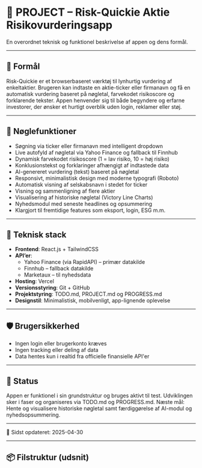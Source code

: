 # 🧠 PROJECT – Risk-Quickie Aktie Risikovurderingsapp

En overordnet teknisk og funktionel beskrivelse af appen og dens formål.

---

## 🎯 Formål

Risk-Quickie er et browserbaseret værktøj til lynhurtig vurdering af enkeltaktier. Brugeren kan indtaste en aktie-ticker eller firmanavn og få en automatisk vurdering baseret på nøgletal, farvekodet risikoscore og forklarende tekster. Appen henvender sig til både begyndere og erfarne investorer, der ønsker et hurtigt overblik uden login, reklamer eller støj.

---

## 🔑 Nøglefunktioner

- Søgning via ticker eller firmanavn med intelligent dropdown
- Live autofyld af nøgletal via Yahoo Finance og fallback til Finnhub
- Dynamisk farvekodet risikoscore (1 = lav risiko, 10 = høj risiko)
- Konklusionstekst og forklaringer afhængigt af indtastede data
- AI-genereret vurdering (tekst) baseret på nøgletal
- Responsivt, minimalistisk design med moderne typografi (Roboto)
- Automatisk visning af selskabsnavn i stedet for ticker
- Visning og sammenligning af flere aktier
- Visualisering af historiske nøgletal (Victory Line Charts)
- Nyhedsmodul med seneste headlines og opsummering
- Klargjort til fremtidige features som eksport, login, ESG m.m.

---

## 🧱 Teknisk stack

- **Frontend**: React.js + TailwindCSS
- **API’er**:
  - Yahoo Finance (via RapidAPI) – primær datakilde
  - Finnhub – fallback datakilde
  - Marketaux – til nyhedsdata
- **Hosting**: Vercel
- **Versionsstyring**: Git + GitHub
- **Projektstyring**: TODO.md, PROJECT.md og PROGRESS.md
- **Designstil**: Minimalistisk, mobilvenligt, app-lignende oplevelse


---

## 🛡️ Brugersikkerhed

- Ingen login eller brugerkonto kræves
- Ingen tracking eller deling af data
- Data hentes kun i realtid fra officielle finansielle API'er

---

## 📍 Status

Appen er funktionel i sin grundstruktur og bruges aktivt til test. Udviklingen sker i faser og organiseres via TODO.md og PROGRESS.md. Næste mål: Hente og visualisere historiske nøgletal samt færdiggørelse af AI-modul og nyhedsopsummering.

---

📄 Sidst opdateret: 2025-04-30

---

## 📦 Filstruktur (udsnit)


